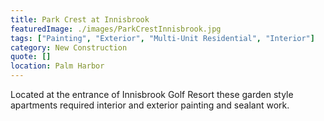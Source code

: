 ```yaml
---
title: Park Crest at Innisbrook
featuredImage: ./images/ParkCrestInnisbrook.jpg
tags: ["Painting", "Exterior", "Multi-Unit Residential", "Interior"]
category: New Construction
quote: []
location: Palm Harbor
---
```

Located at the entrance of Innisbrook Golf Resort these garden style apartments
required interior and exterior painting and sealant work.
